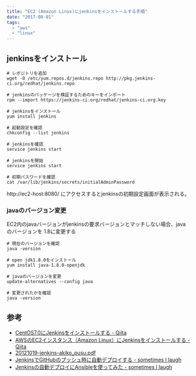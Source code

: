 ```yaml
---
title: "EC2 (Amazon Linux)にjenkinsをインストールする手順"
date: "2017-08-01"
tags: 
  - "aws"
  - "linux"
---
```


## jenkinsをインストール

```
# レポジトリを追加
wget -O /etc/yum.repos.d/jenkins.repo http://pkg.jenkins-ci.org/redhat/jenkins.repo

# jenkinsのパッケージを検証するためのキーをインポート
rpm --import https://jenkins-ci.org/redhat/jenkins-ci.org.key

# jenkinsをインストール
yum install jenkins

# 起動設定を確認
chkconfig --list jenkins

# jenkinsを確認
service jenkins start

# jenkinsを開始
service jenkins start

# 初期パスワードを確認
cat /var/lib/jenkins/secrets/initialAdminPassword
```

http://ec2-host:8080/ にアクセスするとjenkinsの初期設定画面が表示される。

### javaのバージョン変更

EC2内のjavaバージョンがjenkinsの要求バージョンとマッチしない場合、javaのバージョンを 1.8に変更する

```
# 現在のバージョンを確認
java -version

# open jdk1.8.0をインストール
yum install java-1.8.0-openjdk

# javaのバージョンを変更
update-alternatives --config java

# 変更されたかを確認
java -version
```

## 参考

- [CentOS7.0にJenkinsをインストールする - Qiita](http://qiita.com/inakadegaebal/items/b526ffbdbe7ff2b443f1)
- [AWSのEC2インスタンス（Amazon Linux）にJenkinsをインストールする - Qiita](http://qiita.com/thirota/items/1242767e40f233c65f7f)
- [20121019-jenkins-akiko\_pusu.pdf](https://www.slideshare.net/akiko_pusu/ss-14797776?ref=http://forza.cocolog-nifty.com/blog/2012/10/jenkins-73f2.html)
- [JenkinsでGitHubのプッシュ時に自動デプロイする - sometimes I laugh](http://sil.hatenablog.com/entry/jenkins-github-auto-deploy)
- [Jenkinsの自動デプロイにAnsibleを使ってみた - sometimes I laugh](http://sil.hatenablog.com/entry/jenkins-ansible-deploy)
